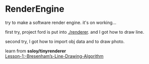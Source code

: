 # RenderEngine

try to make a software render engine. 
it's on working...

first try, project ford is put into [./renderer](./renderer).
and I got how to draw line.

second try, I got how to import obj data and to draw photo.


learn from **ssloy/tinyrenderer**   
[Lesson-1:-Bresenham’s-Line-Drawing-Algorithm](https://github.com/ssloy/tinyrenderer/wiki/Lesson-1:-Bresenham’s-Line-Drawing-Algorithm)

